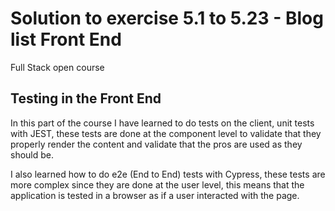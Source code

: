 # Solution to exercise 5.1 to 5.23 - Blog list Front End
Full Stack open course

## Testing in the Front End

In this part of the course I have learned to do tests on the client, unit tests with JEST, these tests are done at the component level to validate that they properly render the content and validate that the pros are used as they should be.

I also learned how to do e2e (End to End) tests with Cypress, these tests are more complex since they are done at the user level, this means that the application is tested in a browser as if a user interacted with the page.

